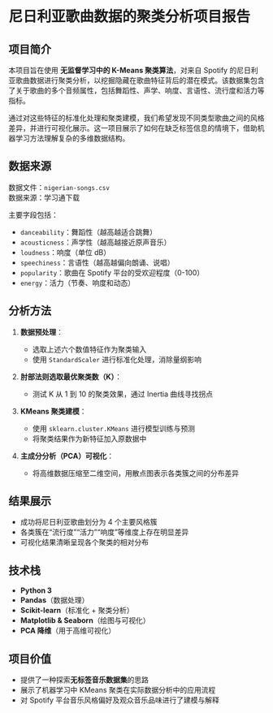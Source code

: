 
# 尼日利亚歌曲数据的聚类分析项目报告

##  项目简介

本项目旨在使用 **无监督学习中的 K-Means 聚类算法**，对来自 Spotify 的尼日利亚歌曲数据进行聚类分析，以挖掘隐藏在歌曲特征背后的潜在模式。该数据集包含了关于歌曲的多个音频属性，包括舞蹈性、声学、响度、言语性、流行度和活力等指标。

通过对这些特征的标准化处理和聚类建模，我们希望发现不同类型歌曲之间的风格差异，并进行可视化展示。这一项目展示了如何在缺乏标签信息的情境下，借助机器学习方法理解复杂的多维数据结构。

## 数据来源

数据文件：`nigerian-songs.csv`  
数据来源：学习通下载

主要字段包括：

- `danceability`：舞蹈性（越高越适合跳舞）
- `acousticness`：声学性（越高越接近原声音乐）
- `loudness`：响度（单位 dB）
- `speechiness`：言语性（越高越偏向朗诵、说唱）
- `popularity`：歌曲在 Spotify 平台的受欢迎程度（0-100）
- `energy`：活力（节奏、响度和动态）

##  分析方法

1. **数据预处理**：
   - 选取上述六个数值特征作为聚类输入
   - 使用 `StandardScaler` 进行标准化处理，消除量纲影响

2. **肘部法则选取最优聚类数（K）**：
   - 测试 K 从 1 到 10 的聚类效果，通过 Inertia 曲线寻找拐点

3. **KMeans 聚类建模**：
   - 使用 `sklearn.cluster.KMeans` 进行模型训练与预测
   - 将聚类结果作为新特征加入原数据中

4. **主成分分析（PCA）可视化**：
   - 将高维数据压缩至二维空间，用散点图表示各类簇之间的分布差异

##  结果展示

- 成功将尼日利亚歌曲划分为 4 个主要风格簇
- 各类簇在“流行度”“活力”“响度”等维度上存在明显差异
- 可视化结果清晰呈现各个聚类的相对分布

##  技术栈

- **Python 3**
- **Pandas**（数据处理）
- **Scikit-learn**（标准化 + 聚类分析）
- **Matplotlib & Seaborn**（绘图与可视化）
- **PCA 降维**（用于高维可视化）

## 项目价值

- 提供了一种探索**无标签音乐数据集**的思路
- 展示了机器学习中 KMeans 聚类在实际数据分析中的应用流程
- 对 Spotify 平台音乐风格偏好及观众音乐品味进行了建模与解释
